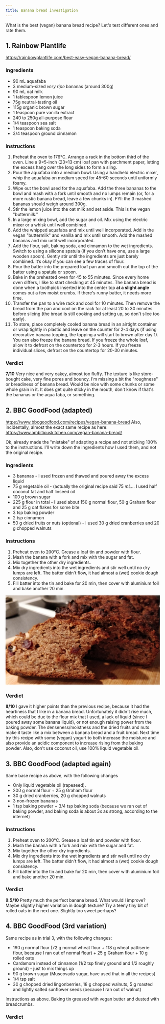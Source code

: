 ```yaml
---
title: Banana bread investigation
---
```

What is the best (vegan) banana bread recipe? 
Let's test different ones and rate them. 

## 1.  Rainbow Plantlife
https://rainbowplantlife.com/best-easy-vegan-banana-bread/
### Ingredients
- 90 mL aquafaba
- 3 medium-sized _very ripe_ bananas (around 300g)
- 90 mL oat milk
- 1 tablespoon lemon juice
- 75g neutral-tasting oil
- 115g organic brown sugar
- 1 teaspoon pure vanilla extract
- 240 to 250g all-purpose flour
- 1/4 teaspoon sea salt
- 1 teaspoon baking soda
- 3/4 teaspoon ground cinnamon

### Instructions
1. Preheat the oven to 176°C. Arrange a rack in the bottom third of the oven. Line a 9×5-inch (23×13 cm) loaf pan with parchment paper, letting the excess hang over the long sides to form a sling.
2. Pour the aquafaba into a medium bowl. Using a handheld electric mixer, whip the aquafaba on medium speed for 45-60 seconds until uniformly foamy.
3. Wipe out the bowl used for the aquafaba. Add the three bananas to the bowl and mash with a fork until smooth and no lumps remain (or, for a more rustic banana bread, leave a few chunks in). FYI: the 3 mashed bananas should weigh around 300g.
4. Stir the lemon juice into the oat milk and set aside. This is the vegan "buttermilk." 
5. In a large mixing bowl, add the sugar and oil. Mix using the electric mixer or a whisk until well combined.
6. Add the whipped aquafaba and mix until well incorporated. Add in the vegan "buttermilk" and vanilla and mix until smooth. Add the mashed bananas and mix until well incorporated.
7. Add the flour, salt, baking soda, and cinnamon to the wet ingredients. Switch to using a silicone spatula (if you don’t have one, use a large wooden spoon). Gently stir until the ingredients are just barely combined. It’s okay if you can see a few traces of flour.
8. Pour the batter into the prepared loaf pan and smooth out the top of the batter using a spatula or spoon.   
9. Bake in the preheated oven for 45 to 55 minutes. Since every home oven differs, I like to start checking at 45 minutes. The banana bread is done when a toothpick inserted into the center top **at a slight angle** comes out a few moist crumbs. If there's runny batter, it needs more time.
10. Transfer the pan to a wire rack and cool for 10 minutes. Then remove the bread from the pan and cool on the rack for at least 20 to 30 minutes before slicing (the bread is still cooking and setting up, so don't slice too early).
11. To store, place completely cooled banana bread in an airtight container or wrap tightly in plastic and leave on the counter for 2-4 days (if using decorative banana topping, the topping a will start to brown after day 1). You can also freeze the banana bread. If you freeze the whole loaf, allow it to defrost on the countertop for 2-3 hours. If you freeze individual slices, defrost on the countertop for 20-30 minutes.

### Verdict 
**7/10**
Very nice and very cakey, almost too fluffy. The texture is like store-bought cake, very fine pores and bouncy. I'm missing a bit the "roughness" or breadiness of banana bread. Would be nice with some chunks or some whole grain in it. It does get quite sticky in the mouth, don't know if that's the bananas or the aqua faba, or something. 




## 2. BBC GoodFood (adapted)
https://www.bbcgoodfood.com/recipes/vegan-banana-bread
Also, incidentally, almost the exact same recipe as here: https://www.ambitiouskitchen.com/vegan-banana-bread/

Ok, already made the "mistake" of adapting a recipe and not sticking 100% to the instructions. I'll write down the ingredients how I used them, and not the original recipe.

### Ingredients
- 3 bananas - I used frozen and thawed and poured away the excess liquid
- 75 g vegetable oil - (actually the original recipe said 75 _mL_... I used half coconut fat and half linseed oil
- 100 g brown sugar
- 225 g flour in total - I used about 150 g normal flour, 50 g Graham flour and 25 g oat flakes for some bite
- 3 tsp baking powder
- 2 tsp cinnamon
- 50 g dried fruits or nuts (optional) - I used 30 g dried cranberries and 20 g chopped walnuts

### Instructions
1. Preheat oven to 200°C. Grease a loaf tin and powder with flour.
2. Mash the banana with a fork and mix with the sugar and fat.
3. Mix together the other dry ingredients.
4. Mix dry ingredients into the wet ingredients and stir well until no dry lumps are left. The batter didn't flow, it had almost a (wet) cookie dough consistency. 
5. Fill batter into the tin and bake for 20 min, then cover with aluminium foil and bake another 20 min. 

![|500](Pasted%20image%2020240325192525.png)
### Verdict
**8/10**
I gave it higher points than the previous recipe, because it had the heartiness that I like in a banana bread. Unfortunately it didn't rise much, which could be due to the flour mix that I used, a lack of liquid (since I poured away some banana liquid), or not enough raising power from the baking powder. 
The denseness/moistness and the dried fruits and nuts make it taste like a mix between a banana bread and a fruit bread. 
Next time try this recipe with some (vegan) yogurt to both increase the moisture and also provide an acidic component to increase rising from the baking powder. Also, don't use coconut oil, use 100% liquid vegetable oil. 



## 3. BBC GoodFood (adapted again)
Same base recipe as above, with the following changes
- Only liquid vegetable oil (rapeseed). 
- 200 g normal flour + 25 g Graham flour
- 30 g dried cranberries, 20 g chopped walnuts
- 3 non-frozen bananas
- 1 tsp baking powder + 3/4 tsp baking soda (because we ran out of baking powder, and baking soda is about 3x as strong, according to the internet)

### Instructions
1. Preheat oven to 200°C. Grease a loaf tin and powder with flour.
2. Mash the banana with a fork and mix with the sugar and fat.
3. Mix together the other dry ingredients.
4. Mix dry ingredients into the wet ingredients and stir well until no dry lumps are left. The batter didn't flow, it had almost a (wet) cookie dough consistency. 
5. Fill batter into the tin and bake for 20 min, then cover with aluminium foil and bake another 20 min. 

### Verdict
**9.5/10**
Pretty much the perfect banana bread. What would I improve? Maybe slightly higher variation in dough texture? Try a teeny tiny bit of rolled oats in the next one. Slightly too sweet perhaps? 

## 4. BBC GoodFood (3rd variation)
Same recipe as in trial 3, with the following changes:
- 190 g normal flour (72 g normal wheat flour + 118 g wheat pattiserie flour, because I ran out of normal flour) + 25 g Graham flour + 10 g rolled oats
- Cardamom instead of cinnamon (1/2 tsp finely ground and 1/2 roughly ground) - just to mix things up
- 90 g brown sugar (Muscovado sugar, have used that in all the recipes)
- 1/4 tsp salt
- 30 g chopped dried lingonberries, 18 g chopped walnuts, 5 g roasted and lightly salted sunflower seeds (because I ran out of walnut)

Instructions as above. Baking tin greased with vegan butter and dusted with breadcrumbs.

### Verdict



